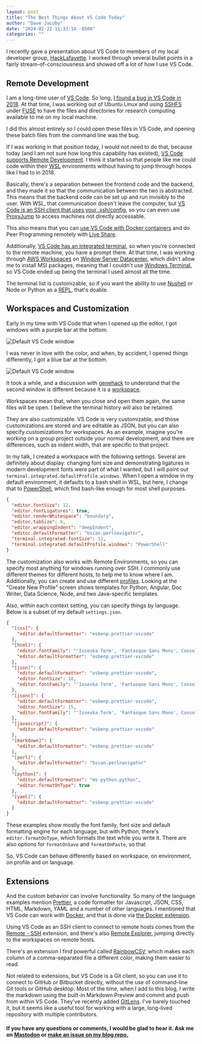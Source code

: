 ```yaml
---
layout: post
title: "The Best Things About VS Code Today"
author: "Dave Jacoby"
date: "2024-02-22 11:33:14 -0500"
categories: ""
---
```


I recently gave a presentation about VS Code to members of my local developer group, [HackLafayette](https://www.meetup.com/hacklafayette/). I worked through several bullet points in a fairly stream-of-consciousness and showed off a lot of how I use VS Code.

## Remote Development

I am a long-time user of [VS Code](https://code.visualstudio.com/). So long, [I found a bug in VS Code in 2018](https://jacoby.github.io/2018/09/19/i-find-the-strangest-bugs.html). At that time, I was working out of Ubuntu Linux and using [SSHFS](https://www.digitalocean.com/community/tutorials/how-to-use-sshfs-to-mount-remote-file-systems-over-ssh) under [FUSE](https://www.kernel.org/doc/html/latest/filesystems/fuse.html) to have the files and directories for research computing available to me on my local machine.

I did this almost entirely so I could open these files in VS Code, and opening these batch files from the command line was the bug.

If I was working in that position today, I would not need to do that, because today (and I am not sure how long this capability has existed), [VS Code supports Remote Development](https://code.visualstudio.com/docs/remote/remote-overview). I think it started so that people like me could code within their [WSL](https://learn.microsoft.com/en-us/windows/wsl/) environments without having to jump through hoops like I had to in 2018.

Basically, there's a separation between the frontend code and the backend, and they made it so that the communication between the two is abstracted. This means that the backend code can be set up and run invisibly to the user. With WSL, that communication doesn't leave the computer, but [VS Code is an SSH client that uses your .ssh/config](https://code.visualstudio.com/blogs/2019/07/25/remote-ssh), so you can even use [ProxyJump](https://www.redhat.com/sysadmin/ssh-proxy-bastion-proxyjump) to access machines not directly accessable.

This also means that you can [use VS Code with Docker containers](https://code.visualstudio.com/docs/devcontainers/containers) and do Peer Programming remotely with [Live Share](https://code.visualstudio.com/learn/collaboration/live-share).

Additionally, [VS Code has an integrated terminal](https://code.visualstudio.com/docs/terminal/basics), so when you're connected to the remote machine, you have a prompt there. At that time, I was working through [AWS Workspaces](https://aws.amazon.com/workspaces/) on [Window Server Datacenter](https://learn.microsoft.com/en-us/windows-server/get-started/editions-comparison-windows-server-2022?tabs=full-comparison), which didn't allow me to install MSI packages, meaning that I couldn't use [Windows Terminal](https://github.com/microsoft/terminal), so VS Code ended up being the terminal I used almost all the time.

The terminal list is customizable, so if you want the ability to use [Nushell](https://www.nushell.sh/) or Node or Python as a [REPL](https://en.wikipedia.org/wiki/Read%E2%80%93eval%E2%80%93print_loop), that's doable. 


## Workspaces and Customization

Early in my time with VS Code that when I opened up the editor, I got windows with a purple bar at the bottom.

![Default VS Code window](https://jacoby.github.io/images/vscode_window.png)

I was never in love with the color, and when, by accident, I opened things differently, I got a blue bar at the bottom.

![Default VS Code window](https://jacoby.github.io/images/vscode_workspace_window.png)

It took a while, and a discussion with [genehack](https://genehack.org/) to understand that the second window is different because it is a [workspace](https://code.visualstudio.com/docs/editor/workspaces).

Workspaces mean that, when you close and open them again, the same files will be open. I believe the terminal history will also be retained.

They are also customizable. VS Code is very customizable, and those customizations are stored and are editable as JSON, but you can also specify customizations for workspaces. As an example, imagine you're working on a group project outside your normal development, and there are differences, such as indent width, that are specific to that project.

In my talk, I created a workspace with the following settings. Several are definitely about display: changing font size and demonstrating ligatures in modern development fonts were part of what I wanted, but I will point out `terminal.integrated.defaultProfile.windows`. When I open a window in my default environment, it defaults to a bash shell in WSL, but here, I change that to [PowerShell](https://learn.microsoft.com/en-us/powershell/), which find bash-like enough for most shell purposes.

```json
{
  "editor.fontSize": 12,
  "editor.fontLigatures": true,
  "editor.renderWhitespace": "boundary",
  "editor.tabSize": 8,
  "editor.wrappingIndent": "deepIndent",
  "editor.defaultFormatter": "bscan.perlnavigator",
  "terminal.integrated.fontSize": 12,
  "terminal.integrated.defaultProfile.windows": "PowerShell"
}
```

The customization also works with Remote Environments, so you can specify most anything for windows running over SSH. I commonly use different themes for different hosts, to help me to know where I am. Additionally, you can create and use different [profiles](https://code.visualstudio.com/docs/editor/profiles). Looking at the "Create New Profile" screen shows templates for Python, Angular, Doc Writer, Data Science, Node, and two Java-specific templates.

Also, within each context setting, you can specify things by language. Below is a subset of my default `settings.json`.

```json
{
  "[css]": {
    "editor.defaultFormatter": "esbenp.prettier-vscode"
  },
  "[html]": {
    "editor.fontFamily": "'Iosevka Term', 'Fantasque Sans Mono', Consolas, 'Courier New', monospace",
    "editor.defaultFormatter": "esbenp.prettier-vscode"
  },
  "[json]": {
    "editor.defaultFormatter": "esbenp.prettier-vscode",
    "editor.fontSize": 18,
    "editor.fontFamily": "'Iosevka Term', 'Fantasque Sans Mono', Consolas, 'Courier New', monospace"
  },
  "[jsonc]": {
    "editor.defaultFormatter": "esbenp.prettier-vscode",
    "editor.fontSize": 15,
    "editor.fontFamily": "'Iosevka Term', 'Fantasque Sans Mono', Consolas, 'Courier New', monospace"
  },
  "[javascript]": {
    "editor.defaultFormatter": "esbenp.prettier-vscode"
  },
  "[markdown]": {
    "editor.defaultFormatter": "esbenp.prettier-vscode"
  },
  "[perl]": {
    "editor.defaultFormatter": "bscan.perlnavigator"
  },
  "[python]": {
    "editor.defaultFormatter": "ms-python.python",
    "editor.formatOnType": true
  },
  "[yaml]": {
    "editor.defaultFormatter": "esbenp.prettier-vscode"
  }
}
```

These examples show mostly the font family, font size and default formatting engine for each language, but with Python, there's `editor.formatOnType`, which formats the text while you write it. There are also options for `formatOnSave` and `formatOnPaste`, so that

So, VS Code can behave differently based on workspace, on environment, on profile and on language.

## Extensions

And the custom behavior can involve functionality. So many of the language examples mention [Prettier](https://marketplace.visualstudio.com/items?itemName=esbenp.prettier-vscode), a code formatter for Javascript, JSON, CSS, HTML, Markdown, YAML and a number of other languages. I mentioned that VS Code can work with [Docker](https://www.docker.com/), and that is done via [the Docker extension](https://marketplace.visualstudio.com/items?itemName=ms-azuretools.vscode-docker).

Using VS Code as an SSH client to connect to remote hosts comes from the [Remote - SSH](https://marketplace.visualstudio.com/items?itemName=ms-vscode-remote.remote-ssh) extension, and there's also [Remote Explorer](https://marketplace.visualstudio.com/items?itemName=ms-vscode.remote-explorer), jumping directly to the workspaces on remote hosts.

There's an extension I find powerful called [RainbowCSV](https://marketplace.visualstudio.com/items?itemName=mechatroner.rainbow-csv), which makes each column of a comma-separated file a different color, making them easier to read.

Not related to extensions, but VS Code is a Git client, so you can use it to connect to GitHub or Bitbucket directly, without the use of command-line Git tools or GitHub desktop. Most of the time, when I add to this blog, I write the markdown using the built-in Markdown Preview and commit and push from within VS Code. They've recently added [GitLens](https://marketplace.visualstudio.com/items?itemName=eamodio.gitlens). I've barely touched it, but it seems like a useful tool for working with a large, long-lived repository with multiple contributors.

#### If you have any questions or comments, I would be glad to hear it. Ask me on [Mastodon](https://mastodon.xyz/@jacobydave) or [make an issue on my blog repo.](https://github.com/jacoby/jacoby.github.io)
